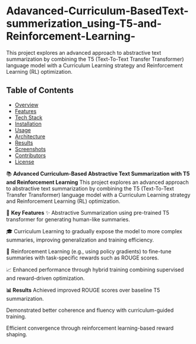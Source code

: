 # Adavanced-Curriculum-BasedText-summerization_using-T5-and-Reinforcement-Learning-
This project explores an advanced approach to abstractive text summarization by combining the T5 (Text-To-Text Transfer Transformer) language model with a Curriculum Learning strategy and Reinforcement Learning (RL) optimization.

## Table of Contents
- [Overview](#overview)
- [Features](#features)
- [Tech Stack](#tech-stack)
- [Installation](#installation)
- [Usage](#usage)
- [Architecture](#architecture)
- [Results](#results)
- [Screenshots](#screenshots)
- [Contributors](#contributors)
- [License](#license)
  
📚 **Advanced Curriculum-Based Abstractive Text Summarization with T5 and Reinforcement Learning**
This project explores an advanced approach to abstractive text summarization by combining the T5 (Text-To-Text Transfer Transformer) language model with a Curriculum Learning strategy and Reinforcement Learning (RL) optimization.

🚀 **Key Features**
✨ Abstractive Summarization using pre-trained T5 transformer for generating human-like summaries.

🎓 Curriculum Learning to gradually expose the model to more complex summaries, improving generalization and training efficiency.

🧠 Reinforcement Learning (e.g., using policy gradients) to fine-tune summaries with task-specific rewards such as ROUGE scores.

📈 Enhanced performance through hybrid training combining supervised and reward-driven optimization.

**📊 Results**
Achieved improved ROUGE scores over baseline T5 summarization.

Demonstrated better coherence and fluency with curriculum-guided training.

Efficient convergence through reinforcement learning-based reward shaping.
